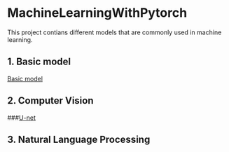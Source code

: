 # MachineLearningWithPytorch

This project contians different models that are commonly used in machine learning. 

## 1. Basic model
[Basic model](https://github.com/PhyseChan/MachineLearningWithPytorch/tree/master/BasicModel)
## 2. Computer Vision
###[U-net](https://github.com/PhyseChan/MachineLearningWithPytorch/tree/master/Image%20segmentation/U-net)
## 3. Natural Language Processing
